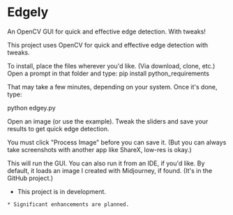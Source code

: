 # Edgely
An OpenCV GUI for quick and effective edge detection. With tweaks!

This project uses OpenCV for quick and effective edge detection with tweaks. 

To install, place the files wherever you'd like. (Via download, clone, etc.) Open a prompt in that folder and type:
pip install python_requirements

That may take a few minutes, depending on your system. Once it's done, type:

python edgey.py

Open an image (or use the example). Tweak the sliders and save your results to get quick edge detection.

You must click "Process Image" before you can save it. 
(But you can always take screenshots with another app like ShareX, low-res is okay.)

This will run the GUI. You can also run it from an IDE, if you'd like.
By default, it loads an image I created with Midjourney, if found. (It's in the GitHub project.)
* This project is in development.

```
* Significant enhancements are planned.
